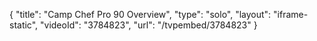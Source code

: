 {
    "title": "Camp Chef Pro 90 Overview",
    "type": "solo",
    "layout": "iframe-static",
    "videoId": "3784823",
    "url": "\/tvpembed\/3784823"
}